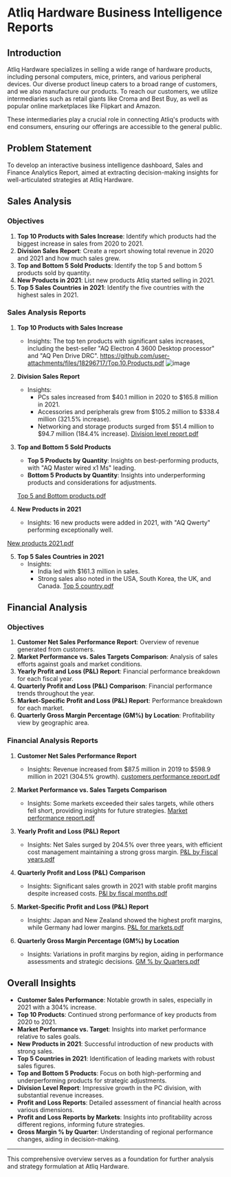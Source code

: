 # Atliq Hardware Business Intelligence Reports

## Introduction
Atliq Hardware specializes in selling a wide range of hardware products, including personal computers, mice, printers, and various peripheral devices. Our diverse product lineup caters to a broad range of customers, and we also manufacture our products. To reach our customers, we utilize intermediaries such as retail giants like Croma and Best Buy, as well as popular online marketplaces like Flipkart and Amazon.

These intermediaries play a crucial role in connecting Atliq's products with end consumers, ensuring our offerings are accessible to the general public.

## Problem Statement
To develop an interactive business intelligence dashboard, Sales and Finance Analytics Report, aimed at extracting decision-making insights for well-articulated strategies at Atliq Hardware.

## Sales Analysis

### Objectives
1. **Top 10 Products with Sales Increase**: Identify which products had the biggest increase in sales from 2020 to 2021.
2. **Division Sales Report**: Create a report showing total revenue in 2020 and 2021 and how much sales grew.
3. **Top and Bottom 5 Sold Products**: Identify the top 5 and bottom 5 products sold by quantity.
4. **New Products in 2021**: List new products Atliq started selling in 2021.
5. **Top 5 Sales Countries in 2021**: Identify the five countries with the highest sales in 2021.

### Sales Analysis Reports

1. **Top 10 Products with Sales Increase**
   - Insights: The top ten products with significant sales increases, including the best-seller "AQ Electron 4 3600 Desktop processor" and "AQ Pen Drive DRC".
https://github.com/user-attachments/files/18296717/Top.10.Products.pdf
![image](https://github.com/user-attachments/assets/6f994ed0-d1a5-42d6-b0ed-569967bcccb5)


     

2. **Division Sales Report**
   - Insights: 
     - PCs sales increased from $40.1 million in 2020 to $165.8 million in 2021.
     - Accessories and peripherals grew from $105.2 million to $338.4 million (321.5% increase).
     - Networking and storage products surged from $51.4 million to $94.7 million (184.4% increase).
      [Division level reoprt.pdf](https://github.com/user-attachments/files/18296720/Division.level.reoprt.pdf)


3. **Top and Bottom 5 Sold Products**
   - **Top 5 Products by Quantity**: Insights on best-performing products, with "AQ Master wired x1 Ms" leading.
   - **Bottom 5 Products by Quantity**: Insights into underperforming products and considerations for adjustments.

   [Top 5 and Bottom products.pdf](https://github.com/user-attachments/files/18296721/Top.5.and.Bottom.products.pdf)


4. **New Products in 2021**
   - Insights: 16 new products were added in 2021, with "AQ Qwerty" performing exceptionally well.
   
[New products 2021.pdf](https://github.com/user-attachments/files/18296723/New.products.2021.pdf)

5. **Top 5 Sales Countries in 2021**
   - Insights: 
     - India led with $161.3 million in sales.
     - Strong sales also noted in the USA, South Korea, the UK, and Canada.
   [Top 5 country.pdf](https://github.com/user-attachments/files/18296724/Top.5.country.pdf)


## Financial Analysis

### Objectives
1. **Customer Net Sales Performance Report**: Overview of revenue generated from customers.
2. **Market Performance vs. Sales Targets Comparison**: Analysis of sales efforts against goals and market conditions.
3. **Yearly Profit and Loss (P&L) Report**: Financial performance breakdown for each fiscal year.
4. **Quarterly Profit and Loss (P&L) Comparison**: Financial performance trends throughout the year.
5. **Market-Specific Profit and Loss (P&L) Report**: Performance breakdown for each market.
6. **Quarterly Gross Margin Percentage (GM%) by Location**: Profitability view by geographic area.

### Financial Analysis Reports

1. **Customer Net Sales Performance Report**
   - Insights: Revenue increased from $87.5 million in 2019 to $598.9 million in 2021 (304.5% growth).
     [customers performance report.pdf](https://github.com/user-attachments/files/18296729/customers.performance.report.pdf)


2. **Market Performance vs. Sales Targets Comparison**
   - Insights: Some markets exceeded their sales targets, while others fell short, providing insights for future strategies.
     [Market performance report.pdf](https://github.com/user-attachments/files/18296731/Market.performance.report.pdf)


3. **Yearly Profit and Loss (P&L) Report**
   - Insights: Net Sales surged by 204.5% over three years, with efficient cost management maintaining a strong gross margin.
     [P&L by Fiscal years.pdf](https://github.com/user-attachments/files/18296732/P.L.by.Fiscal.years.pdf)


4. **Quarterly Profit and Loss (P&L) Comparison**
   - Insights: Significant sales growth in 2021 with stable profit margins despite increased costs.
     [P&l by fiscal months.pdf](https://github.com/user-attachments/files/18296735/P.l.by.fiscal.months.pdf)


5. **Market-Specific Profit and Loss (P&L) Report**
   - Insights: Japan and New Zealand showed the highest profit margins, while Germany had lower margins.
     [P&L for markets.pdf](https://github.com/user-attachments/files/18296738/P.L.for.markets.pdf)


6. **Quarterly Gross Margin Percentage (GM%) by Location**
   - Insights: Variations in profit margins by region, aiding in performance assessments and strategic decisions.
     [GM % by Quarters.pdf](https://github.com/user-attachments/files/18296740/GM.by.Quarters.pdf)


## Overall Insights
- **Customer Sales Performance**: Notable growth in sales, especially in 2021 with a 304% increase.
- **Top 10 Products**: Continued strong performance of key products from 2020 to 2021.
- **Market Performance vs. Target**: Insights into market performance relative to sales goals.
- **New Products in 2021**: Successful introduction of new products with strong sales.
- **Top 5 Countries in 2021**: Identification of leading markets with robust sales figures.
- **Top and Bottom 5 Products**: Focus on both high-performing and underperforming products for strategic adjustments.
- **Division Level Report**: Impressive growth in the PC division, with substantial revenue increases.
- **Profit and Loss Reports**: Detailed assessment of financial health across various dimensions.
- **Profit and Loss Reports by Markets**: Insights into profitability across different regions, informing future strategies.
- **Gross Margin % by Quarter**: Understanding of regional performance changes, aiding in decision-making.

---

This comprehensive overview serves as a foundation for further analysis and strategy formulation at Atliq Hardware.

